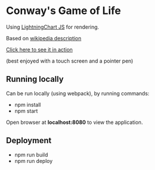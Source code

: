 # Conway's Game of Life

Using [LightningChart JS](https://www.arction.com/lightningchart-js/) for rendering.

Based on [wikipedia description](https://rosettacode.org/wiki/Conway%27s_Game_of_Life)

[Click here to see it in action](https://nipatsku.github.io/game-of-life_lcjs/)

(best enjoyed with a touch screen and a pointer pen)

## Running locally

Can be run locally (using webpack), by running commands:

- npm install
- npm start

Open browser at **localhost:8080** to view the application.

## Deployment

- npm run build
- npm run deploy
